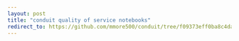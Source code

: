```yaml
---
layout: post
title: "conduit quality of service notebooks"
redirect_to: https://github.com/mmore500/conduit/tree/f09373eff0ba8c4da6415f365f3e87807d71e460/binder/date%3D2021%2Bproject%3Dt8wrf
---
```


